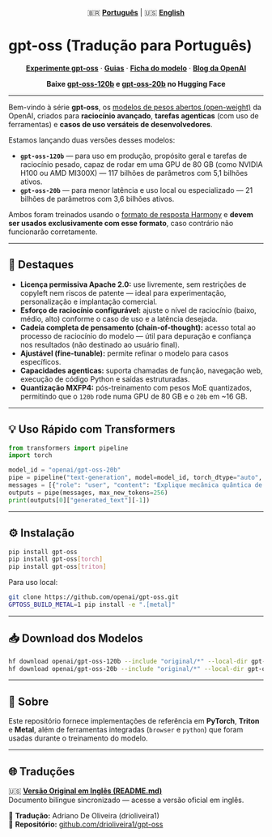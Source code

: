 <p align="center">
  🇧🇷 <a href="./README-PT.md"><strong>Português</strong></a> |
  🇺🇸 <a href="./README.md"><strong>English</strong></a>
</p>

# gpt-oss (Tradução para Português)

<p align="center">
  <a href="https://gpt-oss.com"><strong>Experimente gpt-oss</strong></a> ·
  <a href="https://cookbook.openai.com/topic/gpt-oss"><strong>Guias</strong></a> ·
  <a href="https://arxiv.org/abs/2508.10925"><strong>Ficha do modelo</strong></a> ·
  <a href="https://openai.com/index/introducing-gpt-oss/"><strong>Blog da OpenAI</strong></a>
</p>
<p align="center">
  <strong>Baixe <a href="https://huggingface.co/openai/gpt-oss-120b">gpt-oss-120b</a> e <a href="https://huggingface.co/openai/gpt-oss-20b">gpt-oss-20b</a> no Hugging Face</strong>
</p>

---

Bem-vindo à série **gpt-oss**, os [modelos de pesos abertos (open-weight)](https://openai.com/open-models/) da OpenAI, criados para **raciocínio avançado**, **tarefas agenticas** (com uso de ferramentas) e **casos de uso versáteis de desenvolvedores**.

Estamos lançando duas versões desses modelos:

- **`gpt-oss-120b`** — para uso em produção, propósito geral e tarefas de raciocínio pesado, capaz de rodar em uma GPU de 80 GB (como NVIDIA H100 ou AMD MI300X) — 117 bilhões de parâmetros com 5,1 bilhões ativos.  
- **`gpt-oss-20b`** — para menor latência e uso local ou especializado — 21 bilhões de parâmetros com 3,6 bilhões ativos.  

Ambos foram treinados usando o [formato de resposta Harmony](https://github.com/openai/harmony) e **devem ser usados exclusivamente com esse formato**, caso contrário não funcionarão corretamente.

---

## 🌟 Destaques

- **Licença permissiva Apache 2.0:** use livremente, sem restrições de copyleft nem riscos de patente — ideal para experimentação, personalização e implantação comercial.  
- **Esforço de raciocínio configurável:** ajuste o nível de raciocínio (baixo, médio, alto) conforme o caso de uso e a latência desejada.  
- **Cadeia completa de pensamento (chain-of-thought):** acesso total ao processo de raciocínio do modelo — útil para depuração e confiança nos resultados (não destinado ao usuário final).  
- **Ajustável (fine-tunable):** permite refinar o modelo para casos específicos.  
- **Capacidades agenticas:** suporta chamadas de função, navegação web, execução de código Python e saídas estruturadas.  
- **Quantização MXFP4:** pós-treinamento com pesos MoE quantizados, permitindo que o `120b` rode numa GPU de 80 GB e o `20b` em ~16 GB.  

---

## 💡 Uso Rápido com Transformers

```python
from transformers import pipeline
import torch

model_id = "openai/gpt-oss-20b"
pipe = pipeline("text-generation", model=model_id, torch_dtype="auto", device_map="auto")
messages = [{"role": "user", "content": "Explique mecânica quântica de forma clara e concisa."}]
outputs = pipe(messages, max_new_tokens=256)
print(outputs[0]["generated_text"][-1])
```

---

## ⚙️ Instalação

```bash
pip install gpt-oss
pip install gpt-oss[torch]
pip install gpt-oss[triton]
```

Para uso local:
```bash
git clone https://github.com/openai/gpt-oss.git
GPTOSS_BUILD_METAL=1 pip install -e ".[metal]"
```

---

## 📥 Download dos Modelos

```bash
hf download openai/gpt-oss-120b --include "original/*" --local-dir gpt-oss-120b/
hf download openai/gpt-oss-20b --include "original/*" --local-dir gpt-oss-20b/
```

---

## 📘 Sobre

Este repositório fornece implementações de referência em **PyTorch**, **Triton** e **Metal**, além de ferramentas integradas (`browser` e `python`) que foram usadas durante o treinamento do modelo.

---

## 🌐 Traduções

🇺🇸 **[Versão Original em Inglês (README.md)](./README.md)**  
Documento bilíngue sincronizado — acesse a versão oficial em inglês.

👤 **Tradução:** Adriano De Oliveira (drioliveira1)  
🔗 **Repositório:** [github.com/drioliveira1/gpt-oss](https://github.com/drioliveira1/gpt-oss)
